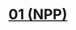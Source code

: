  # [01 (NPP)](https://github.com/Ensar01/Programiranje-I/blob/9fdccba8da5c76280225cc6540c827ef52425baa/Zadatak%20I/01.cpp)
